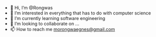 - 👋 Hi, I’m @Rongwas
- 👀 I’m interested in everything that has to do with computer science
- 🌱 I’m currently learning software engineering 
- 💞️ I’m looking to collaborate on ...
- 📫 How to reach me morongwaegnes@gmail.com

<!---
Rongwas/Rongwas is a ✨ special ✨ repository because its `README.md` (this file) appears on your GitHub profile.
You can click the Preview link to take a look at your changes.
--->
